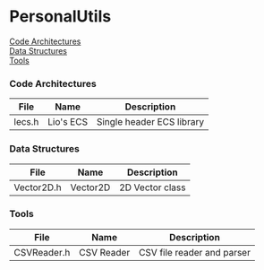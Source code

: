 # PersonalUtils

[Code Architectures](https://github.com/LioQing/PersonalUtils/new/master?readme=1#code-architectures)<br/>
[Data Structures](https://github.com/LioQing/PersonalUtils/new/master?readme=1#data-structures)<br/>
[Tools](https://github.com/LioQing/PersonalUtils/new/master?readme=1#tools)<br/>

### Code Architectures

File | Name | Description
------------ | ------------- | -------------
lecs.h | Lio's ECS | Single header ECS library

### Data Structures

File | Name | Description
------------ | ------------- | -------------
Vector2D.h | Vector2D | 2D Vector class

### Tools

File | Name | Description
------------ | ------------- | -------------
CSVReader.h | CSV Reader | CSV file reader and parser
